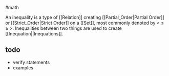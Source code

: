 #math 

An inequality is a type of [[Relation]] creating [[Partial_Order|Partial Order]] or [[Strict_Order|Strict Order]] on a [[Set]], most commonly denoted by $<$ $\leq$ $\geq$ $>$. Inequalities between two things are used to create [[Inequation||Inequations]].


## todo
- verify statements
- examples